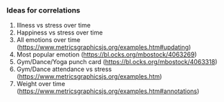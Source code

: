 
### Ideas for correlations
1. Illness vs stress over time
2. Happiness vs stress over time
3. All emotions over time (https://www.metricsgraphicsjs.org/examples.htm#updating)
4. Most popular emotion (https://bl.ocks.org/mbostock/4063269)
5. Gym/Dance/Yoga punch card (https://bl.ocks.org/mbostock/4063318)
6. Gym/Dance attendance vs stress (https://www.metricsgraphicsjs.org/examples.htm)
7. Weight over time (https://www.metricsgraphicsjs.org/examples.htm#annotations)
